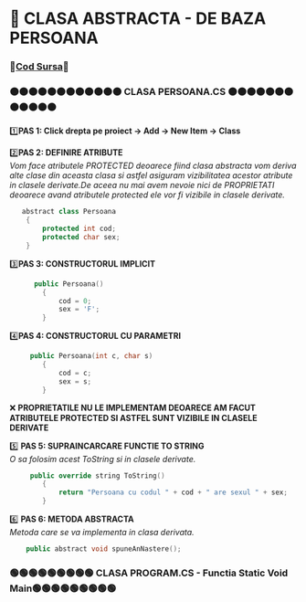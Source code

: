 # 🎯 CLASA ABSTRACTA - DE BAZA PERSOANA </br>
### 🔮[Cod Sursa](https://github.com/Adriana-Giol/Programare-Aplicatii-Windows/blob/main/1.%20Laborator/3.%20Seminar%203/%5BClean%5DCiurea_Seminar3_1046/Persoana.cs)🔮
### 🟠🟠🟠🟠🟠🟠🟠🟠🟠🟠🟠🟠 CLASA PERSOANA.CS 🟠🟠🟠🟠🟠🟠🟠🟠🟠🟠🟠🟠
1️⃣**PAS 1: Click drepta pe proiect -> Add -> New Item -> Class**</br>

2️⃣**PAS 2: DEFINIRE ATRIBUTE**</br>
*Vom face atributele PROTECTED deoarece fiind clasa abstracta vom deriva alte clase din aceasta clasa si astfel asiguram vizibilitatea acestor atribute in clasele derivate.De aceea nu mai avem nevoie nici de PROPRIETATI deoarece avand atributele protected ele vor fi vizibile in clasele derivate.*</br>
```cpp
   abstract class Persoana
    {
        protected int cod;
        protected char sex;
    }
```

3️⃣**PAS 3: CONSTRUCTORUL IMPLICIT**</br>
```cpp
      public Persoana()
        {
            cod = 0;
            sex = 'F';
        }
```

4️⃣**PAS 4: CONSTRUCTORUL CU PARAMETRI**</br>
```cpp
     public Persoana(int c, char s)
        {
            cod = c;
            sex = s;
        }
```
❌ **PROPRIETATILE NU LE IMPLEMENTAM DEOARECE AM FACUT ATRIBUTELE PROTECTED SI ASTFEL SUNT VIZIBILE IN CLASELE DERIVATE**</br>

5️⃣ **PAS 5: SUPRAINCARCARE FUNCTIE TO STRING**</br>
*O sa folosim acest ToString si in clasele derivate.*</br>
```cpp
     public override string ToString()
        {
            return "Persoana cu codul " + cod + " are sexul " + sex;
        }
```

6️⃣ **PAS 6: METODA ABSTRACTA**</br>
*Metoda care se va implementa in clasa derivata.*<br>
```cpp
    public abstract void spuneAnNastere();
```
### 🟢🟢🟢🟢🟢🟢🟢🟢🟢 CLASA PROGRAM.CS - Functia Static Void Main🟢🟢🟢🟢🟢🟢🟢🟢🟢
